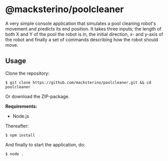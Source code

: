 # @macksterino/poolcleaner

A very simple console application that simulates a pool cleaning robot's movement and predicts its end position. It takes three inputs; the length of both X and Y of the pool the robot is in, the initial direction, x- and y-axis of the robot and finally a set of commands describing how the robot should move.

## Usage
Clone the repository:

`$ git clone https://github.com/macksterino/poolcleaner.git && cd poolcleaner`

Or download the ZIP-package.

**Requirements:**
- Node.js

Thereafter:


`$ npm install`


And finally to start the application, do:

`$ node .`

